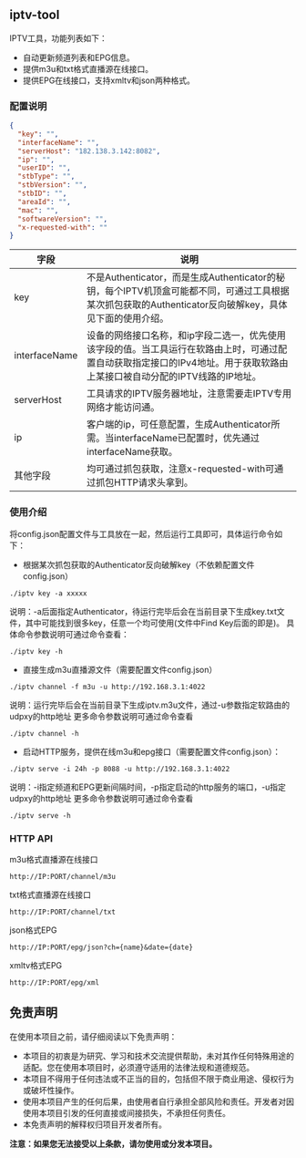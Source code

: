 ## iptv-tool

IPTV工具，功能列表如下：

* 自动更新频道列表和EPG信息。
* 提供m3u和txt格式直播源在线接口。
* 提供EPG在线接口，支持xmltv和json两种格式。

### 配置说明

```json
{
  "key": "",
  "interfaceName": "",
  "serverHost": "182.138.3.142:8082",
  "ip": "",
  "userID": "",
  "stbType": "",
  "stbVersion": "",
  "stbID": "",
  "areaId": "",
  "mac": "",
  "softwareVersion": "",
  "x-requested-with": ""
}
```

| 字段            | 说明                                                                                                 |
|---------------|----------------------------------------------------------------------------------------------------|
| key           | 不是Authenticator，而是生成Authenticator的秘钥，每个IPTV机顶盒可能都不同，可通过工具根据某次抓包获取的Authenticator反向破解key，具体见下面的使用介绍。 |
| interfaceName | 设备的网络接口名称，和ip字段二选一，优先使用该字段的值。当工具运行在软路由上时，可通过配置自动获取指定接口的IPv4地址。用于获取软路由上某接口被自动分配的IPTV线路的IP地址。        |
| serverHost    | 工具请求的IPTV服务器地址，注意需要走IPTV专用网络才能访问通。                                                                 |
| ip            | 客户端的ip，可任意配置，生成Authenticator所需。当interfaceName已配置时，优先通过interfaceName获取。                             |
| 其他字段          | 均可通过抓包获取，注意x-requested-with可通过抓包HTTP请求头拿到。                                                         |

### 使用介绍

将config.json配置文件与工具放在一起，然后运行工具即可，具体运行命令如下：

* 根据某次抓包获取的Authenticator反向破解key（不依赖配置文件config.json）

```
./iptv key -a xxxxx
```

说明：-a后面指定Authenticator，待运行完毕后会在当前目录下生成key.txt文件，其中可能找到很多key，任意一个均可使用(文件中Find Key后面的即是)。
具体命令参数说明可通过命令查看：

```
./iptv key -h
```

* 直接生成m3u直播源文件（需要配置文件config.json）

```
./iptv channel -f m3u -u http://192.168.3.1:4022
```

说明：运行完毕后会在当前目录下生成iptv.m3u文件，通过-u参数指定软路由的udpxy的http地址
更多命令参数说明可通过命令查看

```
./iptv channel -h
```

* 启动HTTP服务，提供在线m3u和epg接口（需要配置文件config.json）：

```
./iptv serve -i 24h -p 8088 -u http://192.168.3.1:4022
```

说明：-i指定频道和EPG更新间隔时间，-p指定启动的http服务的端口，-u指定udpxy的http地址
更多命令参数说明可通过命令查看 

```
./iptv serve -h
```

### HTTP API

m3u格式直播源在线接口

```
http://IP:PORT/channel/m3u
```  

txt格式直播源在线接口

```
http://IP:PORT/channel/txt
```  

json格式EPG

```
http://IP:PORT/epg/json?ch={name}&date={date}
```  

xmltv格式EPG

```
http://IP:PORT/epg/xml
```  

## 免责声明

在使用本项目之前，请仔细阅读以下免责声明：

* 本项目的初衷是为研究、学习和技术交流提供帮助，未对其作任何特殊用途的适配。您在使用本项目时，必须遵守适用的法律法规和道德规范。
* 本项目不得用于任何违法或不正当的目的，包括但不限于商业用途、侵权行为或破坏性操作。
* 使用本项目产生的任何后果，由使用者自行承担全部风险和责任。开发者对因使用本项目引发的任何直接或间接损失，不承担任何责任。
* 本免责声明的解释权归项目开发者所有。

**注意：如果您无法接受以上条款，请勿使用或分发本项目。**